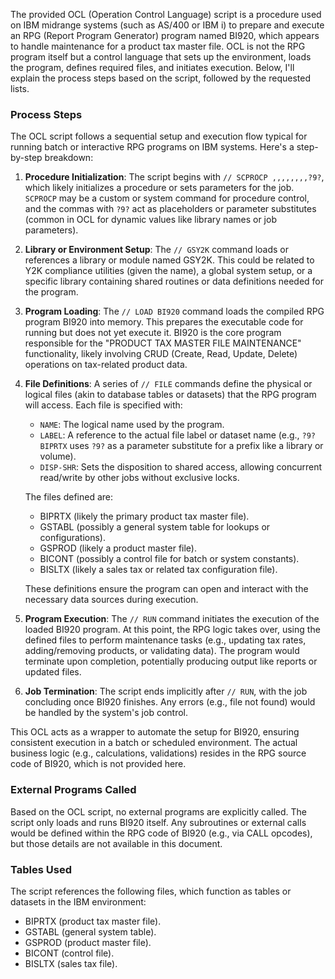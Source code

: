 The provided OCL (Operation Control Language) script is a procedure used on IBM midrange systems (such as AS/400 or IBM i) to prepare and execute an RPG (Report Program Generator) program named BI920, which appears to handle maintenance for a product tax master file. OCL is not the RPG program itself but a control language that sets up the environment, loads the program, defines required files, and initiates execution. Below, I'll explain the process steps based on the script, followed by the requested lists.

### Process Steps
The OCL script follows a sequential setup and execution flow typical for running batch or interactive RPG programs on IBM systems. Here's a step-by-step breakdown:

1. **Procedure Initialization**: The script begins with `// SCPROCP ,,,,,,,,?9?`, which likely initializes a procedure or sets parameters for the job. `SCPROCP` may be a custom or system command for procedure control, and the commas with `?9?` act as placeholders or parameter substitutes (common in OCL for dynamic values like library names or job parameters).

2. **Library or Environment Setup**: The `// GSY2K` command loads or references a library or module named GSY2K. This could be related to Y2K compliance utilities (given the name), a global system setup, or a specific library containing shared routines or data definitions needed for the program.

3. **Program Loading**: The `// LOAD BI920` command loads the compiled RPG program BI920 into memory. This prepares the executable code for running but does not yet execute it. BI920 is the core program responsible for the "PRODUCT TAX MASTER FILE MAINTENANCE" functionality, likely involving CRUD (Create, Read, Update, Delete) operations on tax-related product data.

4. **File Definitions**: A series of `// FILE` commands define the physical or logical files (akin to database tables or datasets) that the RPG program will access. Each file is specified with:
   - `NAME`: The logical name used by the program.
   - `LABEL`: A reference to the actual file label or dataset name (e.g., `?9?BIPRTX` uses `?9?` as a parameter substitute for a prefix like a library or volume).
   - `DISP-SHR`: Sets the disposition to shared access, allowing concurrent read/write by other jobs without exclusive locks.
   
   The files defined are:
   - BIPRTX (likely the primary product tax master file).
   - GSTABL (possibly a general system table for lookups or configurations).
   - GSPROD (likely a product master file).
   - BICONT (possibly a control file for batch or system constants).
   - BISLTX (likely a sales tax or related tax configuration file).

   These definitions ensure the program can open and interact with the necessary data sources during execution.

5. **Program Execution**: The `// RUN` command initiates the execution of the loaded BI920 program. At this point, the RPG logic takes over, using the defined files to perform maintenance tasks (e.g., updating tax rates, adding/removing products, or validating data). The program would terminate upon completion, potentially producing output like reports or updated files.

6. **Job Termination**: The script ends implicitly after `// RUN`, with the job concluding once BI920 finishes. Any errors (e.g., file not found) would be handled by the system's job control.

This OCL acts as a wrapper to automate the setup for BI920, ensuring consistent execution in a batch or scheduled environment. The actual business logic (e.g., calculations, validations) resides in the RPG source code of BI920, which is not provided here.

### External Programs Called
Based on the OCL script, no external programs are explicitly called. The script only loads and runs BI920 itself. Any subroutines or external calls would be defined within the RPG code of BI920 (e.g., via CALL opcodes), but those details are not available in this document.

### Tables Used
The script references the following files, which function as tables or datasets in the IBM environment:
- BIPRTX (product tax master file).
- GSTABL (general system table).
- GSPROD (product master file).
- BICONT (control file).
- BISLTX (sales tax file).